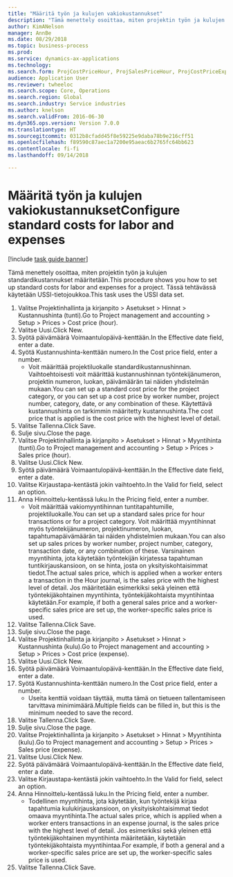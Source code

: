 ```yaml
--- 
title: "Määritä työn ja kulujen vakiokustannukset"
description: "Tämä menettely osoittaa, miten projektin työn ja kulujen standardikustannukset määritetään."
author: KimANelson
manager: AnnBe
ms.date: 08/29/2018
ms.topic: business-process
ms.prod: 
ms.service: dynamics-ax-applications
ms.technology: 
ms.search.form: ProjCostPriceHour, ProjSalesPriceHour, ProjCostPriceExpense, ProjSalesPriceCost
audience: Application User
ms.reviewer: twheeloc
ms.search.scope: Core, Operations
ms.search.region: Global
ms.search.industry: Service industries
ms.author: knelson
ms.search.validFrom: 2016-06-30
ms.dyn365.ops.version: Version 7.0.0
ms.translationtype: HT
ms.sourcegitcommit: 0312b8cfadd45f8e59225e9daba78b9e216cff51
ms.openlocfilehash: f89590c87aec1a7200e95aeac6b2765fc64bb623
ms.contentlocale: fi-fi
ms.lasthandoff: 09/14/2018

---
```

# <a name="configure-standard-costs-for-labor-and-expenses"></a><span data-ttu-id="1dd8e-103">Määritä työn ja kulujen vakiokustannukset</span><span class="sxs-lookup"><span data-stu-id="1dd8e-103">Configure standard costs for labor and expenses</span></span>

[!include [task guide banner](../../includes/task-guide-banner.md)]

<span data-ttu-id="1dd8e-104">Tämä menettely osoittaa, miten projektin työn ja kulujen standardikustannukset määritetään.</span><span class="sxs-lookup"><span data-stu-id="1dd8e-104">This procedure shows you how to set up standard costs for labor and expenses for a project.</span></span> <span data-ttu-id="1dd8e-105">Tässä tehtävässä käytetään USSI-tietojoukkoa.</span><span class="sxs-lookup"><span data-stu-id="1dd8e-105">This task uses the USSI data set.</span></span>

1. <span data-ttu-id="1dd8e-106">Valitse Projektinhallinta ja kirjanpito > Asetukset > Hinnat > Kustannushinta (tunti).</span><span class="sxs-lookup"><span data-stu-id="1dd8e-106">Go to Project management and accounting > Setup > Prices > Cost price (hour).</span></span>
2. <span data-ttu-id="1dd8e-107">Valitse Uusi.</span><span class="sxs-lookup"><span data-stu-id="1dd8e-107">Click New.</span></span>
3. <span data-ttu-id="1dd8e-108">Syötä päivämäärä Voimaantulopäivä-kenttään.</span><span class="sxs-lookup"><span data-stu-id="1dd8e-108">In the Effective date field, enter a date.</span></span>
4. <span data-ttu-id="1dd8e-109">Syötä Kustannushinta-kenttään numero.</span><span class="sxs-lookup"><span data-stu-id="1dd8e-109">In the Cost price field, enter a number.</span></span>
    * <span data-ttu-id="1dd8e-110">Voit määrittää projektiluokalle standardikustannushinnan. Vaihtoehtoisesti voit määrittää kustannushinnan työntekijänumeron, projektin numeron, luokan, päivämäärän tai näiden yhdistelmän mukaan.</span><span class="sxs-lookup"><span data-stu-id="1dd8e-110">You can set up a standard cost price for the project category, or you can set up a cost price by worker number, project number, category, date, or any combination of these.</span></span> <span data-ttu-id="1dd8e-111">Käytettävä kustannushinta on tarkimmin määritetty kustannushinta.</span><span class="sxs-lookup"><span data-stu-id="1dd8e-111">The cost price that is applied is the cost price with the highest level of detail.</span></span>  
5. <span data-ttu-id="1dd8e-112">Valitse Tallenna.</span><span class="sxs-lookup"><span data-stu-id="1dd8e-112">Click Save.</span></span>
6. <span data-ttu-id="1dd8e-113">Sulje sivu.</span><span class="sxs-lookup"><span data-stu-id="1dd8e-113">Close the page.</span></span>
7. <span data-ttu-id="1dd8e-114">Valitse Projektinhallinta ja kirjanpito > Asetukset > Hinnat > Myyntihinta (tunti).</span><span class="sxs-lookup"><span data-stu-id="1dd8e-114">Go to Project management and accounting > Setup > Prices > Sales price (hour).</span></span>
8. <span data-ttu-id="1dd8e-115">Valitse Uusi.</span><span class="sxs-lookup"><span data-stu-id="1dd8e-115">Click New.</span></span>
9. <span data-ttu-id="1dd8e-116">Syötä päivämäärä Voimaantulopäivä-kenttään.</span><span class="sxs-lookup"><span data-stu-id="1dd8e-116">In the Effective date field, enter a date.</span></span>
10. <span data-ttu-id="1dd8e-117">Valitse Kirjaustapa-kentästä jokin vaihtoehto.</span><span class="sxs-lookup"><span data-stu-id="1dd8e-117">In the Valid for field, select an option.</span></span>
11. <span data-ttu-id="1dd8e-118">Anna Hinnoittelu-kentässä luku.</span><span class="sxs-lookup"><span data-stu-id="1dd8e-118">In the Pricing field, enter a number.</span></span>
    * <span data-ttu-id="1dd8e-119">Voit määrittää vakiomyyntihinnan tuntitapahtumille, projektiluokalle.</span><span class="sxs-lookup"><span data-stu-id="1dd8e-119">You can set up a standard sales price for hour transactions or for a project category.</span></span> <span data-ttu-id="1dd8e-120">Voit määrittää myyntihinnat myös työntekijänumeron, projektinumeron, luokan, tapahtumapäivämäärän tai näiden yhdistelmien mukaan.</span><span class="sxs-lookup"><span data-stu-id="1dd8e-120">You can also set up sales prices by worker number, project number, category, transaction date, or any combination of these.</span></span> <span data-ttu-id="1dd8e-121">Varsinainen myyntihinta, jota käytetään työntekijän kirjatessa tapahtuman tuntikirjauskansioon, on se hinta, josta on yksityiskohtaisimmat tiedot.</span><span class="sxs-lookup"><span data-stu-id="1dd8e-121">The actual sales price, which is applied when a worker enters a transaction in the Hour journal, is the sales price with the highest level of detail.</span></span> <span data-ttu-id="1dd8e-122">Jos määritetään esimerkiksi sekä yleinen että työntekijäkohtainen myyntihinta, työntekijäkohtaista myyntihintaa käytetään.</span><span class="sxs-lookup"><span data-stu-id="1dd8e-122">For example, if both a general sales price and a worker-specific sales price are set up, the worker-specific sales price is used.</span></span>  
12. <span data-ttu-id="1dd8e-123">Valitse Tallenna.</span><span class="sxs-lookup"><span data-stu-id="1dd8e-123">Click Save.</span></span>
13. <span data-ttu-id="1dd8e-124">Sulje sivu.</span><span class="sxs-lookup"><span data-stu-id="1dd8e-124">Close the page.</span></span>
14. <span data-ttu-id="1dd8e-125">Valitse Projektinhallinta ja kirjanpito > Asetukset > Hinnat > Kustannushinta (kulu).</span><span class="sxs-lookup"><span data-stu-id="1dd8e-125">Go to Project management and accounting > Setup > Prices > Cost price (expense).</span></span>
15. <span data-ttu-id="1dd8e-126">Valitse Uusi.</span><span class="sxs-lookup"><span data-stu-id="1dd8e-126">Click New.</span></span>
16. <span data-ttu-id="1dd8e-127">Syötä päivämäärä Voimaantulopäivä-kenttään.</span><span class="sxs-lookup"><span data-stu-id="1dd8e-127">In the Effective date field, enter a date.</span></span>
17. <span data-ttu-id="1dd8e-128">Syötä Kustannushinta-kenttään numero.</span><span class="sxs-lookup"><span data-stu-id="1dd8e-128">In the Cost price field, enter a number.</span></span>
    * <span data-ttu-id="1dd8e-129">Useita kenttiä voidaan täyttää, mutta tämä on tietueen tallentamiseen tarvittava minimimäärä.</span><span class="sxs-lookup"><span data-stu-id="1dd8e-129">Multiple fields can be filled in, but this is the minimum needed to save the record.</span></span>  
18. <span data-ttu-id="1dd8e-130">Valitse Tallenna.</span><span class="sxs-lookup"><span data-stu-id="1dd8e-130">Click Save.</span></span>
19. <span data-ttu-id="1dd8e-131">Sulje sivu.</span><span class="sxs-lookup"><span data-stu-id="1dd8e-131">Close the page.</span></span>
20. <span data-ttu-id="1dd8e-132">Valitse Projektinhallinta ja kirjanpito > Asetukset > Hinnat > Myyntihinta (kulu).</span><span class="sxs-lookup"><span data-stu-id="1dd8e-132">Go to Project management and accounting > Setup > Prices > Sales price (expense).</span></span>
21. <span data-ttu-id="1dd8e-133">Valitse Uusi.</span><span class="sxs-lookup"><span data-stu-id="1dd8e-133">Click New.</span></span>
22. <span data-ttu-id="1dd8e-134">Syötä päivämäärä Voimaantulopäivä-kenttään.</span><span class="sxs-lookup"><span data-stu-id="1dd8e-134">In the Effective date field, enter a date.</span></span>
23. <span data-ttu-id="1dd8e-135">Valitse Kirjaustapa-kentästä jokin vaihtoehto.</span><span class="sxs-lookup"><span data-stu-id="1dd8e-135">In the Valid for field, select an option.</span></span>
24. <span data-ttu-id="1dd8e-136">Anna Hinnoittelu-kentässä luku.</span><span class="sxs-lookup"><span data-stu-id="1dd8e-136">In the Pricing field, enter a number.</span></span>
    * <span data-ttu-id="1dd8e-137">Todellinen myyntihinta, jota käytetään, kun työntekijä kirjaa tapahtumia kulukirjauskansioon, on yksityiskohtaisimmat tiedot omaava myyntihinta.</span><span class="sxs-lookup"><span data-stu-id="1dd8e-137">The actual sales price, which is applied when a worker enters transactions in an expense journal, is the sales price with the highest level of detail.</span></span> <span data-ttu-id="1dd8e-138">Jos esimerkiksi sekä yleinen että työntekijäkohtainen myyntihinta määritetään, käytetään työntekijäkohtaista myyntihintaa.</span><span class="sxs-lookup"><span data-stu-id="1dd8e-138">For example, if both a general and a worker-specific sales price are set up, the worker-specific sales price is used.</span></span>  
25. <span data-ttu-id="1dd8e-139">Valitse Tallenna.</span><span class="sxs-lookup"><span data-stu-id="1dd8e-139">Click Save.</span></span>


